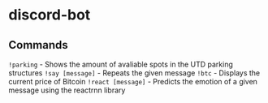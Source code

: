 # discord-bot

## Commands
`!parking` - Shows the amount of avaliable spots in the UTD parking structures
`!say [message]` - Repeats the given message 
`!btc` - Displays the current price of Bitcoin
`!react [message]` - Predicts the emotion of a given message using the reactrnn library